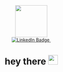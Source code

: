 


<div id="header" align="center">
  <img src="https://media.giphy.com/media/v1.Y2lkPTc5MGI3NjExOTk0YmQ2YWQwNDQyOThmNWIwYWFlZTc5ZGE4NWM4MzcxOGQwYjI0MCZjdD1z/qT3NpahR7tGnOqqjng/giphy.gif" width="100"/>


<div id="badges">
  <a href="https://linkedin.com/in/oksana-baklan">
  <img src="https://img.shields.io/badge/LinkedIn-blue?style=for-the-badge&logo=linkedin&logoColor=white" alt="LinkedIn Badge"/> </a>

<img  align="center" src="https://komarev.com/ghpvc/?username=OksanaBaklan&style=flat-square&color=blue" alt=""/>
<h1>
  hey there
  <img src="https://media.giphy.com/media/hvRJCLFzcasrR4ia7z/giphy.gif" width="30px"/>
</h1>
</div>
</div>

<!--
**OksanaBaklan/OksanaBaklan** is a ✨ _special_ ✨ repository because its `README.md` (this file) appears on your GitHub profile.

Here are some ideas to get you started:

- 🔭 I’m currently working on ...
- 🌱 I’m currently learning ...
- 👯 I’m looking to collaborate on ...
- 🤔 I’m looking for help with ...
- 💬 Ask me about ...
- 📫 How to reach me: ...
- 😄 Pronouns: ...
- ⚡ Fun fact: ...
-->
